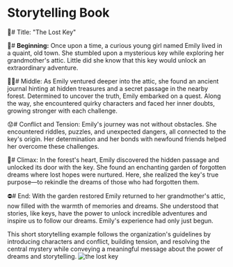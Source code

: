 # Storytelling Book
🔑# Title: "The Lost Key"

🔰# **Beginning:**
Once upon a time, a curious young girl named Emily lived in a quaint, old town. She stumbled upon a mysterious key while exploring her grandmother's attic. Little did she know that this key would unlock an extraordinary adventure.

🖕🏾# Middle:
As Emily ventured deeper into the attic, she found an ancient journal hinting at hidden treasures and a secret passage in the nearby forest. Determined to uncover the truth, Emily embarked on a quest. Along the way, she encountered quirky characters and faced her inner doubts, growing stronger with each challenge.

😟# Conflict and Tension:
Emily's journey was not without obstacles. She encountered riddles, puzzles, and unexpected dangers, all connected to the key's origin. Her determination and her bonds with newfound friends helped her overcome these challenges.

🤤# Climax:
In the forest's heart, Emily discovered the hidden passage and unlocked its door with the key. She found an enchanting garden of forgotten dreams where lost hopes were nurtured. Here, she realized the key's true purpose—to rekindle the dreams of those who had forgotten them.

⛔# End:
With the garden restored Emily returned to her grandmother's attic, now filled with the warmth of memories and dreams. She understood that stories, like keys, have the power to unlock incredible adventures and inspire us to follow our dreams. Emily's experience had only just begun.

This short storytelling example follows the organization's guidelines by introducing characters and conflict, building tension, and resolving the central mystery while conveying a meaningful message about the power of dreams and storytelling.
![the lost key](https://github.com/BeSingular-Team/Collaborative_Storybook/assets/144653797/046c3730-88a6-4203-bc0c-2ba2a3776bb6)
